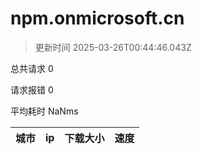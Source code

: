 
  # npm.onmicrosoft.cn

  > 更新时间 2025-03-26T00:44:46.043Z
  
  总共请求 0

  请求报错 0

  平均耗时 NaNms

|城市|ip|下载大小|速度|
|-----|----------|---|---|

  